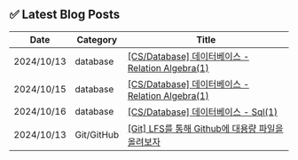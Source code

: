 
## ✅ Latest Blog Posts

| Date       | Category | Title |
|------------|----------|-------|
| 2024/10/13 | database | [[CS/Database] 데이터베이스 - Relation Algebra(1)](https://amm0124.github.io/CS/database/2024-10-13-db-relation-algebra(1).html) |
| 2024/10/15 | database | [[CS/Database] 데이터베이스 - Relation Algebra(1)](https://amm0124.github.io/CS/database/2024-10-16-db-relation-algebra(1).html) |
| 2024/10/16 | database | [[CS/Database] 데이터베이스 - Sql(1)](https://amm0124.github.io/CS/database/2024-10-16-sql(1).html) |
| 2024/10/13 | Git/GitHub | [[Git] LFS를 통해 Github에 대용량 파일을 올려보자](https://amm0124.github.io/git/LFS.html) |
